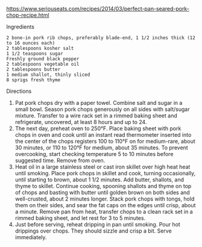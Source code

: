 https://www.seriouseats.com/recipes/2014/03/perfect-pan-seared-pork-chop-recipe.html


Ingredients

    2 bone-in pork rib chops, preferably blade-end, 1 1/2 inches thick (12 to 16 ounces each)
    2 tablespoons kosher salt
    1 1/2 teaspoons sugar
    Freshly ground black pepper
    2 tablespoons vegetable oil
    2 tablespoons butter
    1 medium shallot, thinly sliced
    8 sprigs fresh thyme


Directions

1. Pat pork chops dry with a paper towel. Combine salt and sugar in a small bowl. Season pork chops generously on all sides with salt/sugar mixture. Transfer to a wire rack set in a rimmed baking sheet and refrigerate, uncovered, at least 8 hours and up to 24.
2. The next day, preheat oven to 250°F. Place baking sheet with pork chops in oven and cook until an instant read thermometer inserted into the center of the chops registers 100 to 110°F on for medium-rare, about 30 minutes, or 110 to 120°F for medium, about 35 minutes. To prevent overcooking, start checking temperature 5 to 10 minutes before suggested time. Remove from oven.
3. Heat oil in a large stainless steel or cast iron skillet over high heat heat until smoking. Place pork chops in skillet and cook, turning occasionally, until starting to brown, about 1 1/2 minutes. Add butter, shallots, and thyme to skillet. Continue cooking, spooning shallots and thyme on top of chops and basting with butter until golden brown on both sides and well-crusted, about 2 minutes longer. Stack pork chops with tongs, hold them on their sides, and sear the fat caps on the edges until crisp, about a minute. Remove pan from heat, transfer chops to a clean rack set in a rimmed baking sheet, and let rest for 3 to 5 minutes.
4. Just before serving, reheat dripping in pan until smoking. Pour hot drippings over chops. They should sizzle and crisp a bit. Serve immediately.
